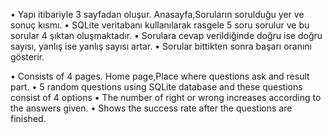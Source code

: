 •	Yapı itibariyle 3 sayfadan oluşur. Anasayfa,Soruların sorulduğu yer ve sonuç kısmı.
•	SQLite veritabanı kullanılarak rasgele 5 soru sorulur ve bu sorular 4 şıktan oluşmaktadır.
•	Sorulara cevap verildiğinde doğru ise doğru sayısı, yanlış ise yanlış sayısı artar.
•	Sorular bittikten sonra başarı oranını gösterir.

•	Consists of 4 pages. Home page,Place where questions ask and result part.
•	5 random questions using SQLite database and these questions consist of 4 options
•	The number of right or wrong increases according to the answers given.
•	Shows the success rate after the questions are finished.
